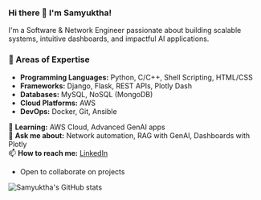 
<!--
**samyuktha-saravanan/samyuktha-saravanan** is a ✨ _special_ ✨ repository because its `README.md` (this file) appears on your GitHub profile.

Here are some ideas to get you started:

- 🔭 I’m currently working on ...
- 🌱 I’m currently learning ...
- 👯 I’m looking to collaborate on ...
- 🤔 I’m looking for help with ...
- 💬 Ask me about ...
- 📫 How to reach me: ...
- 😄 Pronouns: ...
- ⚡ Fun fact: ...
-->

### Hi there 👋 I'm Samyuktha!

I'm a Software & Network Engineer passionate about building scalable systems, intuitive dashboards, and impactful AI applications.  

### 🎯 Areas of Expertise

- **Programming Languages:** Python, C/C++, Shell Scripting, HTML/CSS
- **Frameworks:** Django, Flask, REST APIs, Plotly Dash
- **Databases:** MySQL, NoSQL (MongoDB)
- **Cloud Platforms:** AWS
- **DevOps:** Docker, Git, Ansible


🌱 **Learning:** AWS Cloud, Advanced GenAI apps  
💬 **Ask me about:** Network automation, RAG with GenAI, Dashboards with Plotly  
📫 **How to reach me:** 
[LinkedIn](https://www.linkedin.com/in/samyuktha-saravanan)  
- Open to collaborate on projects


<!-- Stats -->
![Samyuktha's GitHub stats](https://github-readme-stats.vercel.app/api?username=samyuktha-saravanan&show_icons=true&theme=radical)

